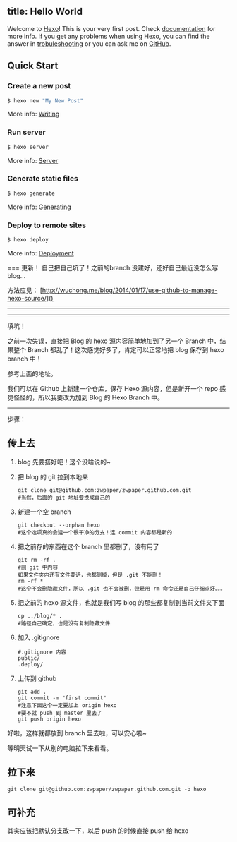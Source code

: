 title: Hello World
---
Welcome to [Hexo](http://hexo.io/)! This is your very first post. Check [documentation](http://hexo.io/docs/) for more info. If you get any problems when using Hexo, you can find the answer in [trobuleshooting](http://hexo.io/docs/troubleshooting.html) or you can ask me on [GitHub](https://github.com/hexojs/hexo/issues).

<!--more-->

## Quick Start

### Create a new post

``` bash
$ hexo new "My New Post"
```

More info: [Writing](http://hexo.io/docs/writing.html)

### Run server

``` bash
$ hexo server
```

More info: [Server](http://hexo.io/docs/server.html)

### Generate static files

``` bash
$ hexo generate
```

More info: [Generating](http://hexo.io/docs/generating.html)

### Deploy to remote sites

``` bash
$ hexo deploy
```

More info: [Deployment](http://hexo.io/docs/deployment.html)


===
更新！
自己把自己坑了！之前的branch 没建好，还好自己最近没怎么写 blog...

方法应见：
[http://wuchong.me/blog/2014/01/17/use-github-to-manage-hexo-source/]()

---
---
填坑！

之前一次失误，直接把 Blog 的 hexo 源内容简单地加到了另一个 Branch 中，结果整个 Branch 都乱了！这次感觉好多了，肯定可以正常地把 blog 保存到 hexo branch 中！

参考上面的地址。

我们可以在 Github 上新建一个仓库，保存 Hexo 源内容，但是新开一个 repo 感觉怪怪的，所以我要改为加到 Blog 的 Hexo Branch 中。


---
步骤：

## 传上去

1. blog 先要搭好吧！这个没啥说的~
2. 把 blog 的 git 拉到本地来

	```
	git clone git@github.com:zwpaper/zwpaper.github.com.git
	#当然，后面的 git 地址要换成自己的
	```
3. 新建一个空 branch

	```
	git checkout --orphan hexo
	#这个选项真的会建一个很干净的分支！连 commit 内容都是新的
	```
4. 把之前存的东西在这个 branch 里都删了，没有用了

	```
	git rm -rf .
	#删 git 中内容
	如果文件夹内还有文件要话，也都删掉，但是 .git 不能删！
	rm -rf *
	#这个不会删隐藏文件，所以 .git 也不会被删，但是用 rm 命令还是自己仔细点好。。。
	```
5. 把之前的 hexo 源文件，也就是我们写 blog 的那些都复制到当前文件夹下面

	```
	cp ../blog/* .
	#路径自己确定，也是没有复制隐藏文件
	```
6. 加入 .gitignore

	```
	#.gitignore 内容
	public/
	.deploy/
	```
7. 上传到 github

	```
	git add .
	git commit -m "first commit"
	#注意下面这个一定要加上 origin hexo
	#要不就 push 到 master 里去了
	git push origin hexo
	```

好啦，这样就都放到 branch 里去啦，可以安心啦~

等明天试一下从别的电脑拉下来看看。

## 拉下来

```
git clone git@github.com:zwpaper/zwpaper.github.com.git -b hexo
```

## 可补充

其实应该把默认分支改一下，以后 push 的时候直接 push 给 hexo